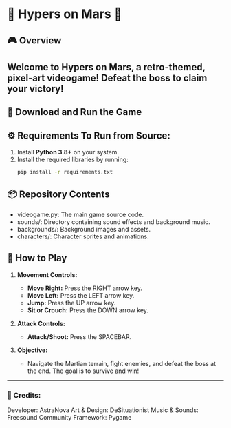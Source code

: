# 🚀 Hypers on Mars 🚀

## 🎮 Overview

Welcome to **Hypers on Mars**, a retro-themed, pixel-art videogame! Defeat the boss to claim your victory!
---

## 💾 Download and Run the Game


## ⚙️ Requirements To Run from Source:
1. Install **Python 3.8+** on your system.
2. Install the required libraries by running:
   ```bash
   pip install -r requirements.txt

## 📦 Repository Contents
 - videogame.py: The main game source code.
 - sounds/: Directory containing sound effects and background music.
 - backgrounds/: Background images and assets.
 - characters/: Character sprites and animations.

## 🚀 How to Play

1. **Movement Controls:**
   - **Move Right:** Press the RIGHT arrow key.
   - **Move Left:** Press the LEFT arrow key.
   - **Jump:** Press the UP arrow key.
   - **Sit or Crouch:** Press the DOWN arrow key.

2. **Attack Controls:**
   - **Attack/Shoot:** Press the SPACEBAR.

3. **Objective:**
   - Navigate the Martian terrain, fight enemies, and defeat the boss at the end. The goal is to survive and win!

---
### 🖤 Credits:
Developer: AstraNova
Art & Design: DeSituationist
Music & Sounds: Freesound Community
Framework: Pygame
